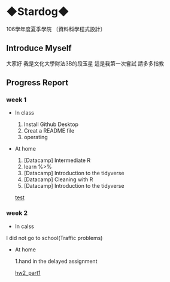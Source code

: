 # ◆Stardog◆

106學年度夏季學院 〔資料科學程式設計〕

## Introduce Myself

大家好 我是文化大學財法3B的段玉星 這是我第一次嘗試 請多多指教

## Progress Report

### week 1

* In class

   1. Install Github Desktop
   2. Creat a README file
   3. operating

* At home

   1. ​[Datacamp] Intermediate R
   2. learn %>%
   3. [Datacamp] Introduction to the tidyverse
   4. [Datacamp] Cleaning with R​
   5. [Datacamp] Introduction to the tidyverse​

   [test](https://tuanstar90208.github.io/stardog/week%201/hw1.html)

### week 2

* In calss

I did not go to school(Traffic problems)

* At home

   1.hand in the delayed assignment

   [hw2_part1](https://tuanstar90208.github.io/stardog/week2/task1.html)
